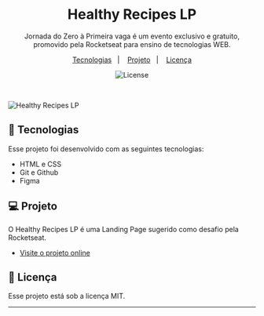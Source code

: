<h1 align="center"> Healthy Recipes LP </h1>

<p align="center">
Jornada do Zero à Primeira vaga é um evento exclusivo e gratuito, promovido pela Rocketseat para ensino de tecnologias WEB. <br/>
</p>

<p align="center">
  <a href="#-tecnologias">Tecnologias</a>&nbsp;&nbsp;&nbsp;|&nbsp;&nbsp;&nbsp;
  <a href="#-projeto">Projeto</a>&nbsp;&nbsp;&nbsp;|&nbsp;&nbsp;&nbsp;
  <a href="#memo-licença">Licença</a>
</p>

<p align="center">
  <img alt="License" src="https://img.shields.io/static/v1?label=license&message=MIT&color=49AA26&labelColor=000000">
</p>

<br>


![Healthy Recipes LP](https://user-images.githubusercontent.com/112482028/225763844-4bda568c-7f79-42a1-998e-8243f30d2a3d.jpg)



## 🚀 Tecnologias

Esse projeto foi desenvolvido com as seguintes tecnologias:

- HTML e CSS
- Git e Github
- Figma

## 💻 Projeto

O Healthy Recipes LP é uma Landing Page sugerido como desafio pela Rocketseat.

- [Visite o projeto online](https://sanchesvitor.github.io/Jornada-Rocketseat/Aula02/)

## :memo: Licença

Esse projeto está sob a licença MIT.

---

 
